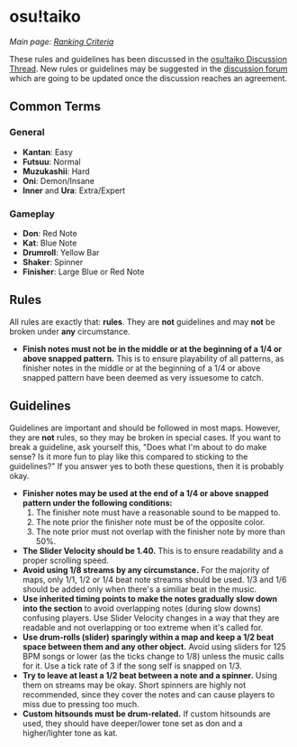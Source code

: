 osu!taiko 
=============

_Main page: [Ranking Criteria](/wiki/Ranking_Criteria)_

These rules and guidelines has been discussed in the [osu!taiko Discussion Thread](https://osu.ppy.sh/forum/p/1275323). New rules or guidelines may be suggested in the [discussion forum](https://osu.ppy.sh/forum/87) which are going to be updated once the discussion reaches an agreement.

Common Terms
--------------

### General

-   **Kantan**: Easy
-   **Futsuu**: Normal
-   **Muzukashii**: Hard
-   **Oni**: Demon/Insane
-   **Inner** and **Ura**: Extra/Expert

### Gameplay

-   **Don**: Red Note
-   **Kat**: Blue Note
-   **Drumroll**: Yellow Bar
-   **Shaker**: Spinner
-   **Finisher**: Large Blue or Red Note

Rules
-------

All rules are exactly that: **rules**. They are **not** guidelines and may **not** be broken under **any** circumstance.

-   **Finish notes must not be in the middle or at the beginning of a 1/4 or above snapped pattern.** This is to ensure playability of all patterns, as finisher notes in the middle or at the beginning of a 1/4 or above snapped pattern have been deemed as very issuesome to catch.

Guidelines
--------------

Guidelines are important and should be followed in most maps. However, they are **not** rules, so they may be broken in special cases. If you want to break a guideline, ask yourself this, "Does what I'm about to do make sense? Is it more fun to play like this compared to sticking to the guidelines?" If you answer yes to both these questions, then it is probably okay.

-   **Finisher notes may be used at the end of a 1/4 or above snapped pattern under the following conditions:**
    1.  The finisher note must have a reasonable sound to be mapped to.
    2.  The note prior the finisher note must be of the opposite color.
    3.  The note prior must not overlap with the finisher note by more than 50%.
-   **The Slider Velocity should be 1.40.** This is to ensure readability and a proper scrolling speed.
-   **Avoid using 1/8 streams by any circumstance.** For the majority of maps, only 1/1, 1/2 or 1/4 beat note streams should be used. 1/3 and 1/6 should be added only when there's a similiar beat in the music.
-   **Use inherited timing points to make the notes gradually slow down into the section** to avoid overlapping notes (during slow downs) confusing players. Use Slider Velocity changes in a way that they are readable and not overlapping or too extreme when it's called for.
-   **Use drum-rolls (slider) sparingly within a map and keep a 1/2 beat space between them and any other object.** Avoid using sliders for 125 BPM songs or lower (as the ticks change to 1/8) unless the music calls for it. Use a tick rate of 3 if the song self is snapped on 1/3.
-   **Try to leave at least a 1/2 beat between a note and a spinner.** Using them on streams may be okay. Short spinners are highly not recommended, since they cover the notes and can cause players to miss due to pressing too much.
-   **Custom hitsounds must be drum-related.** If custom hitsounds are used, they should have deeper/lower tone set as don and a higher/lighter tone as kat.
